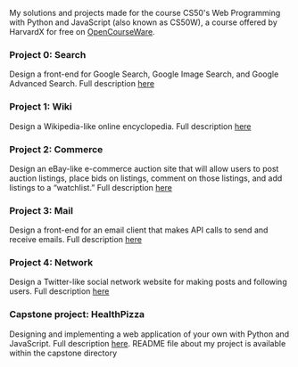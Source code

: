 My solutions and projects made for the course CS50's Web Programming with Python and JavaScript (also known as CS50W), a course offered by HarvardX for free on [OpenCourseWare](https://cs50.harvard.edu/web/).

### Project 0: Search
Design a front-end for Google Search, Google Image Search, and Google Advanced Search. Full description [here](https://cs50.harvard.edu/web/2020/projects/0/search/)

### Project 1: Wiki
Design a Wikipedia-like online encyclopedia. Full description [here](https://cs50.harvard.edu/web/2020/projects/1/wiki/)

### Project 2: Commerce
Design an eBay-like e-commerce auction site that will allow users to post auction listings, place bids on listings, comment on those listings, and add listings to a “watchlist.” Full description [here](https://cs50.harvard.edu/web/2020/projects/2/commerce/)

### Project 3: Mail
Design a front-end for an email client that makes API calls to send and receive emails. Full description [here](https://cs50.harvard.edu/web/2020/projects/3/mail/)

### Project 4: Network
Design a Twitter-like social network website for making posts and following users. Full description [here](https://cs50.harvard.edu/web/2020/projects/4/network/)

### Capstone project: HealthPizza
Designing and implementing a web application of your own with Python and JavaScript. Full description [here](https://cs50.harvard.edu/web/2020/projects/final/capstone/). README file about my project is available within the capstone directory
